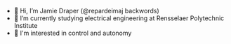 - 👋 Hi, I’m Jamie Draper (@repardeimaj backwords)
- 📖 I’m currently studying electrical engineering at Rensselaer Polytechnic Institute
- 🤖 I'm interested in control and autonomy


<!---
repardeimaj/repardeimaj is a ✨ special ✨ repository because its `README.md` (this file) appears on your GitHub profile.
You can click the Preview link to take a look at your changes.
--->
